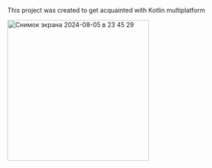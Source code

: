 This project was created to get acquainted with Kotlin multiplatform

<img width="319" alt="Снимок экрана 2024-08-05 в 23 45 29" src="https://github.com/user-attachments/assets/e86b14af-d0ec-4b83-a2cb-d367ebeb3a3d">
